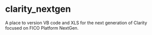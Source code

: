 # clarity_nextgen
A place to version VB code and XLS for the next generation of Clarity focused on FICO Platform NextGen.
